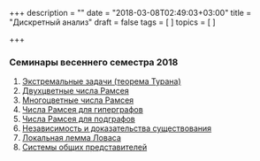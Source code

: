 +++
description = ""
date = "2018-03-08T02:49:03+03:00"
title = "Дискретный анализ"
draft = false
tags = [
]
topics = [
]

+++

### Семинары весеннего семестра 2018
1. [Экстремальные задачи (теорема Турана)](da-1.pdf)
2. [Двухцветные числа Рамсея](da-2.pdf)
2. [Многоцветные числа Рамсея](da-3.pdf)
2. [Числа Рамсея для гиперграфов](da-4.pdf)
2. [Числа Рамсея для подграфов](da-5.pdf)
2. [Независимость и доказательства существования](da-6.pdf)
2. [Локальная лемма Ловаса](da-7.pdf)
2. [Системы общих представителей](da-8pdf)
